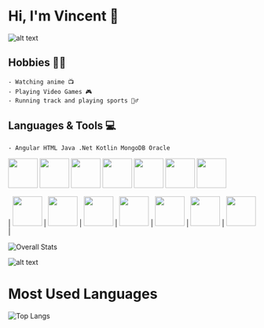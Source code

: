 # Hi, I'm Vincent 👋

![alt text](https://i.gifer.com/origin/da/dae1034cb948457274a7aed2a2f65f59_w200.gif "Naruto")

## Hobbies 🐱‍🏍
    - Watching anime 📺
    - Playing Video Games 🎮
    - Running track and playing sports 🏃‍♂️
## Languages & Tools 💻
    - Angular HTML Java .Net Kotlin MongoDB Oracle 
<img src="https://angular.io/assets/images/logos/angularjs/AngularJS-Shield.svg" style=" width:60px ; height:60px "  >
<img src="https://github.com/MarikIshtar007/MarikIshtar007/raw/master/images/html.svg" style=" width:60px ; height:60px "  >
<img src="https://github.com/MarikIshtar007/MarikIshtar007/raw/master/images/java.svg" style=" width:60px ; height:60px "  >
<img src="https://upload.wikimedia.org/wikipedia/commons/thumb/e/ee/.NET_Core_Logo.svg/2048px-.NET_Core_Logo.svg.png" style=" width:60px ; height:60px "  >
<img src="https://g.foolcdn.com/art/companylogos/square/mdb.png" style=" width:60px ; height:60px "  >
<img src="https://github.com/MarikIshtar007/MarikIshtar007/raw/master/images/kotlin.svg" style=" width:60px ; height:60px "  >
<img src="https://www.vectorlogo.zone/logos/nodejs/nodejs-ar21.png" style=" width:60px ; height:60px "  >


| <img src="https://angular.io/assets/images/logos/angularjs/AngularJS-Shield.svg" style=" width:60px ; height:60px "  >      | <img src="https://github.com/MarikIshtar007/MarikIshtar007/raw/master/images/html.svg" style=" width:60px ; height:60px "  > | <img src="https://github.com/MarikIshtar007/MarikIshtar007/raw/master/images/java.svg" style=" width:60px ; height:60px "  > | <img src="https://upload.wikimedia.org/wikipedia/commons/thumb/e/ee/.NET_Core_Logo.svg/2048px-.NET_Core_Logo.svg.png" style=" width:60px ; height:60px "  > | <img src="https://g.foolcdn.com/art/companylogos/square/mdb.png" style=" width:60px ; height:60px "  > | <img src="https://github.com/MarikIshtar007/MarikIshtar007/raw/master/images/kotlin.svg" style=" width:60px ; height:60px "  > | <img src="https://www.vectorlogo.zone/logos/nodejs/nodejs-ar21.png" style=" width:60px ; height:60px "  > |

![Overall Stats](https://github-readme-stats.vercel.app/api?username=VIrobun&count_private=true&show_icons=true&hide=contribs)


![alt text](https://i.pinimg.com/originals/bc/91/d4/bc91d497bcc95f36e62dd9156aee0d9b.gif "Dance")
# Most Used Languages
![Top Langs](https://github-readme-stats.vercel.app/api/top-langs/?username=VIrobun&layout=compact)
<!--
**VIrobun/VIrobun** is a ✨ _special_ ✨ repository because its `README.md` (this file) appears on your GitHub profile.

Here are some ideas to get you started:

- 🔭 I’m currently working on ...
- 🌱 I’m currently learning ...
- 👯 I’m looking to collaborate on ...
- 🤔 I’m looking for help with ...
- 💬 Ask me about ...
- 📫 How to reach me: ...
- 😄 Pronouns: ...
- ⚡ Fun fact: ...
-->

